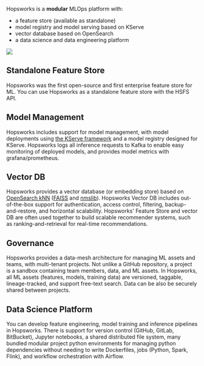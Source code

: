 Hopsworks is a **modular** MLOps platform with:

 - a feature store (available as standalone)
 - model registry and model serving based on KServe
 - vector database based on OpenSearch
 - a data science and data engineering platform

<img src="../../assets/images/concepts/mlops/architecture.svg">

## Standalone Feature Store
Hopsworks was the first open-source and first enterprise feature store for ML.  You can use Hopsworks as a standalone feature store with the HSFS API.

## Model Management
Hopsworks includes support for model management, with model deployments using [the KServe framework](https://github.com/kserve/kserve) and a model registry designed for KServe. Hopsworks logs all inference requests to Kafka to enable easy monitoring of deployed models, and provides model metrics with grafana/prometheus.

## Vector DB
Hopsworks provides a vector database (or embedding store) based on [OpenSearch kNN](https://opensearch.org/docs/latest/search-plugins/knn/index/) ([FAISS](https://ai.facebook.com/tools/faiss/) and [nmslib](https://github.com/nmslib/nmslib)). Hopsworks Vector DB includes out-of-the-box support for authentication, access control, filtering, backup-and-restore, and horizontal scalability. Hopsworks' Feature Store and vector DB are often used together to build scalable recommender systems, such as ranking-and-retrieval for real-time recommendations. 

## Governance
Hopsworks provides a data-mesh architecture for managing ML assets and teams, with multi-tenant projects. Not unlike a GitHub repository, a project is a sandbox containing team members, data, and ML assets. In Hopsworks, all ML assets (features, models, training data) are versioned, taggable, lineage-tracked, and support free-text search. Data can be also be securely shared between projects.

## Data Science Platform
You can develop feature engineering, model training and inference pipelines in Hopsworks. There is support for version control (GitHub, GitLab, BitBucket), Jupyter notebooks, a shared distributed file system, many bundled modular project python environments for managing python dependencies without needing to write Dockerfiles, jobs (Python, Spark, Flink), and workflow orchestration with Airflow.

